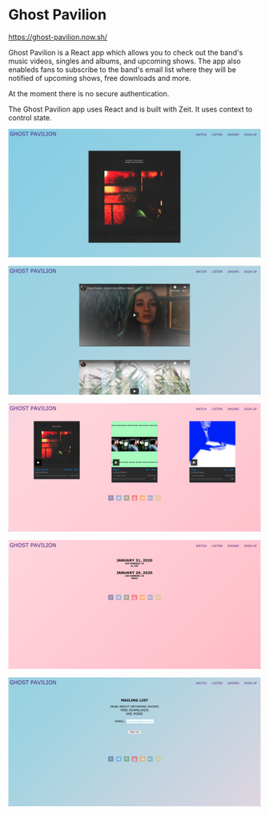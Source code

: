 # Ghost Pavilion

https://ghost-pavilion.now.sh/

Ghost Pavilion is a React app which allows you to check out the band's music videos, singles and albums, and upcoming shows. The app also enableds fans to subscribe to the band's email list where they will be notified of upcoming shows, free downloads and more.  

At the moment there is no secure authentication.

The Ghost Pavilion app uses React and is built with Zeit. It uses context to control state. 

![image](public/images/screenshots/landing.png)

![image](public/images/screenshots/videos.png)

![image](public/images/screenshots/listen.png)

![image](public/images/screenshots/shows.png)

![image](public/images/screenshots/subscribers.png)